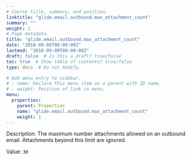```yaml
---
# Course title, summary, and position.
linktitle: "glide.email.outbound.max_attachment_count"
summary: ""
weight: 1
# Page metadata.
title: "glide.email.outbound.max_attachment_count"
date: "2018-09-09T00:00:00Z"
lastmod: "2018-09-09T00:00:00Z"
draft: false  # Is this a draft? true/false
toc: true  # Show table of contents? true/false
type: docs  # Do not modify.

# Add menu entry to sidebar.
# - name: Declare this menu item as a parent with ID name.
# - weight: Position of link in menu.
menu:
  properties:
    parent: Properties
    name: "glide.email.outbound.max_attachment_count"
    weight: 1
---
```


Description: The maximum number attachments allowed on an outbound email. Attachments beyond this limit are ignored.


Value: `30`